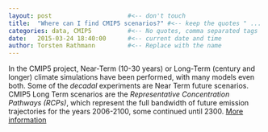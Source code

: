 ```yaml
---
layout: post                     #<-- don't touch
title:  "Where can I find CMIP5 scenarios?" #<-- keep the quotes " ... "
categories: data, CMIP5          #<-- No quotes, comma separated tags
date:   2015-03-24 18:40:00      #<-- current date and time
author: Torsten Rathmann         #<-- Replace with the name
---
```


In the CMIP5 project, Near-Term (10-30 years) or Long-Term (century and longer) climate simulations have been performed, with many models even both. Some of the *decadal* experiments are Near Term future scenarios. CMIP5 Long Term scenarios are the *Representative Concentration Pathways (RCPs)*, which represent the full bandwidth of future emission trajectories for the years 2006-2100, some continued until 2300. [More information][IS-ENES CMIP5 data structure] 

[IS-ENES CMIP5 data structure]: https://verc.enes.org/community/projects-and-partnerships/projects/cmip5/datastructure

